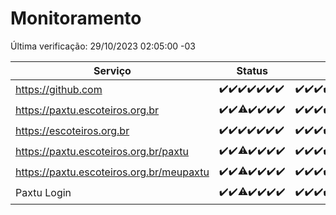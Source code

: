 # Monitoramento

Última verificação: 29/10/2023 02:05:00 -03

|Serviço|Status|Últimas 24h|
|---|---|---|
|https://github.com|<span title="2023-10-22: OK=24">✔️</span><span title="2023-10-23: OK=24">✔️</span><span title="2023-10-24: OK=24">✔️</span><span title="2023-10-25: OK=24">✔️</span><span title="2023-10-26: OK=24">✔️</span><span title="2023-10-27: OK=24">✔️</span><span title="2023-10-28: OK=6">✔️</span>|<span title="28/10/2023 03:07:00 -03 : 200">✔️</span><span title="28/10/2023 04:04:00 -03 : 200">✔️</span><span title="28/10/2023 05:07:00 -03 : 200">✔️</span><span title="28/10/2023 06:03:00 -03 : 200">✔️</span><span title="28/10/2023 07:03:00 -03 : 200">✔️</span><span title="28/10/2023 08:03:00 -03 : 200">✔️</span><span title="28/10/2023 09:09:00 -03 : 200">✔️</span><span title="28/10/2023 10:03:00 -03 : 200">✔️</span><span title="28/10/2023 11:03:00 -03 : 200">✔️</span><span title="28/10/2023 12:03:00 -03 : 200">✔️</span><span title="28/10/2023 13:06:00 -03 : 200">✔️</span><span title="28/10/2023 14:03:00 -03 : 200">✔️</span><span title="28/10/2023 15:06:00 -03 : 200">✔️</span><span title="28/10/2023 16:02:00 -03 : 200">✔️</span><span title="28/10/2023 17:04:00 -03 : 200">✔️</span><span title="28/10/2023 18:02:00 -03 : 200">✔️</span><span title="28/10/2023 19:03:00 -03 : 200">✔️</span><span title="28/10/2023 20:04:00 -03 : 200">✔️</span><span title="28/10/2023 21:31:00 -03 : 200">✔️</span><span title="28/10/2023 22:43:00 -03 : 200">✔️</span><span title="28/10/2023 23:16:00 -03 : 200">✔️</span><span title="29/10/2023 00:06:00 -03 : 200">✔️</span><span title="29/10/2023 01:06:00 -03 : 200">✔️</span><span title="29/10/2023 02:05:00 -03 : 200">✔️</span>|
|https://paxtu.escoteiros.org.br|<span title="2023-10-22: OK=24">✔️</span><span title="2023-10-23: OK=24">✔️</span><span title="2023-10-24: OK=17, Falhas=7">⚠️</span><span title="2023-10-25: OK=24">✔️</span><span title="2023-10-26: OK=24">✔️</span><span title="2023-10-27: OK=24">✔️</span><span title="2023-10-28: OK=6">✔️</span>|<span title="28/10/2023 03:07:00 -03 : 200">✔️</span><span title="28/10/2023 04:04:00 -03 : 200">✔️</span><span title="28/10/2023 05:07:00 -03 : 200">✔️</span><span title="28/10/2023 06:03:00 -03 : 200">✔️</span><span title="28/10/2023 07:03:00 -03 : 200">✔️</span><span title="28/10/2023 08:03:00 -03 : 200">✔️</span><span title="28/10/2023 09:09:00 -03 : 200">✔️</span><span title="28/10/2023 10:03:00 -03 : 200">✔️</span><span title="28/10/2023 11:03:00 -03 : 200">✔️</span><span title="28/10/2023 12:03:00 -03 : 200">✔️</span><span title="28/10/2023 13:06:00 -03 : 200">✔️</span><span title="28/10/2023 14:03:00 -03 : 200">✔️</span><span title="28/10/2023 15:06:00 -03 : 200">✔️</span><span title="28/10/2023 16:02:00 -03 : 200">✔️</span><span title="28/10/2023 17:04:00 -03 : 200">✔️</span><span title="28/10/2023 18:02:00 -03 : 200">✔️</span><span title="28/10/2023 19:03:00 -03 : 200">✔️</span><span title="28/10/2023 20:04:00 -03 : 200">✔️</span><span title="28/10/2023 21:31:00 -03 : 200">✔️</span><span title="28/10/2023 22:43:00 -03 : 200">✔️</span><span title="28/10/2023 23:16:00 -03 : 200">✔️</span><span title="29/10/2023 00:06:00 -03 : 200">✔️</span><span title="29/10/2023 01:06:00 -03 : 200">✔️</span><span title="29/10/2023 02:05:00 -03 : 200">✔️</span>|
|https://escoteiros.org.br|<span title="2023-10-22: OK=24">✔️</span><span title="2023-10-23: OK=24">✔️</span><span title="2023-10-24: OK=24">✔️</span><span title="2023-10-25: OK=24">✔️</span><span title="2023-10-26: OK=24">✔️</span><span title="2023-10-27: OK=24">✔️</span><span title="2023-10-28: OK=6">✔️</span>|<span title="28/10/2023 03:07:00 -03 : 200">✔️</span><span title="28/10/2023 04:04:00 -03 : 200">✔️</span><span title="28/10/2023 05:07:00 -03 : 200">✔️</span><span title="28/10/2023 06:03:00 -03 : 200">✔️</span><span title="28/10/2023 07:03:00 -03 : 200">✔️</span><span title="28/10/2023 08:03:00 -03 : 200">✔️</span><span title="28/10/2023 09:09:00 -03 : 200">✔️</span><span title="28/10/2023 10:04:00 -03 : 200">✔️</span><span title="28/10/2023 11:03:00 -03 : 200">✔️</span><span title="28/10/2023 12:03:00 -03 : 200">✔️</span><span title="28/10/2023 13:06:00 -03 : 200">✔️</span><span title="28/10/2023 14:03:00 -03 : 200">✔️</span><span title="28/10/2023 15:06:00 -03 : 200">✔️</span><span title="28/10/2023 16:02:00 -03 : 200">✔️</span><span title="28/10/2023 17:04:00 -03 : 200">✔️</span><span title="28/10/2023 18:02:00 -03 : 200">✔️</span><span title="28/10/2023 19:03:00 -03 : 200">✔️</span><span title="28/10/2023 20:04:00 -03 : 200">✔️</span><span title="28/10/2023 21:31:00 -03 : 200">✔️</span><span title="28/10/2023 22:43:00 -03 : 200">✔️</span><span title="28/10/2023 23:16:00 -03 : 200">✔️</span><span title="29/10/2023 00:06:00 -03 : 200">✔️</span><span title="29/10/2023 01:06:00 -03 : 200">✔️</span><span title="29/10/2023 02:05:00 -03 : 200">✔️</span>|
|https://paxtu.escoteiros.org.br/paxtu|<span title="2023-10-22: OK=24">✔️</span><span title="2023-10-23: OK=24">✔️</span><span title="2023-10-24: OK=17, Falhas=7">⚠️</span><span title="2023-10-25: OK=24">✔️</span><span title="2023-10-26: OK=24">✔️</span><span title="2023-10-27: OK=24">✔️</span><span title="2023-10-28: OK=6">✔️</span>|<span title="28/10/2023 03:07:00 -03 : 200">✔️</span><span title="28/10/2023 04:04:00 -03 : 200">✔️</span><span title="28/10/2023 05:07:00 -03 : 200">✔️</span><span title="28/10/2023 06:03:00 -03 : 200">✔️</span><span title="28/10/2023 07:03:00 -03 : 200">✔️</span><span title="28/10/2023 08:03:00 -03 : 200">✔️</span><span title="28/10/2023 09:09:00 -03 : 200">✔️</span><span title="28/10/2023 10:04:00 -03 : 200">✔️</span><span title="28/10/2023 11:03:00 -03 : 200">✔️</span><span title="28/10/2023 12:03:00 -03 : 200">✔️</span><span title="28/10/2023 13:06:00 -03 : 200">✔️</span><span title="28/10/2023 14:03:00 -03 : 200">✔️</span><span title="28/10/2023 15:06:00 -03 : 200">✔️</span><span title="28/10/2023 16:02:00 -03 : 200">✔️</span><span title="28/10/2023 17:04:00 -03 : 200">✔️</span><span title="28/10/2023 18:02:00 -03 : 200">✔️</span><span title="28/10/2023 19:03:00 -03 : 200">✔️</span><span title="28/10/2023 20:04:00 -03 : 200">✔️</span><span title="28/10/2023 21:31:00 -03 : 200">✔️</span><span title="28/10/2023 22:43:00 -03 : 200">✔️</span><span title="28/10/2023 23:16:00 -03 : 200">✔️</span><span title="29/10/2023 00:06:00 -03 : 200">✔️</span><span title="29/10/2023 01:06:00 -03 : 200">✔️</span><span title="29/10/2023 02:05:00 -03 : 200">✔️</span>|
|https://paxtu.escoteiros.org.br/meupaxtu|<span title="2023-10-22: OK=24">✔️</span><span title="2023-10-23: OK=24">✔️</span><span title="2023-10-24: OK=17, Falhas=7">⚠️</span><span title="2023-10-25: OK=24">✔️</span><span title="2023-10-26: OK=24">✔️</span><span title="2023-10-27: OK=24">✔️</span><span title="2023-10-28: OK=6">✔️</span>|<span title="28/10/2023 03:07:00 -03 : 200">✔️</span><span title="28/10/2023 04:04:00 -03 : 200">✔️</span><span title="28/10/2023 05:07:00 -03 : 200">✔️</span><span title="28/10/2023 06:03:00 -03 : 200">✔️</span><span title="28/10/2023 07:03:00 -03 : 200">✔️</span><span title="28/10/2023 08:03:00 -03 : 200">✔️</span><span title="28/10/2023 09:09:00 -03 : 200">✔️</span><span title="28/10/2023 10:04:00 -03 : 200">✔️</span><span title="28/10/2023 11:03:00 -03 : 200">✔️</span><span title="28/10/2023 12:03:00 -03 : 200">✔️</span><span title="28/10/2023 13:06:00 -03 : 200">✔️</span><span title="28/10/2023 14:03:00 -03 : 200">✔️</span><span title="28/10/2023 15:06:00 -03 : 200">✔️</span><span title="28/10/2023 16:02:00 -03 : 200">✔️</span><span title="28/10/2023 17:04:00 -03 : 200">✔️</span><span title="28/10/2023 18:02:00 -03 : 200">✔️</span><span title="28/10/2023 19:03:00 -03 : 200">✔️</span><span title="28/10/2023 20:04:00 -03 : 200">✔️</span><span title="28/10/2023 21:31:00 -03 : 200">✔️</span><span title="28/10/2023 22:43:00 -03 : 200">✔️</span><span title="28/10/2023 23:16:00 -03 : 200">✔️</span><span title="29/10/2023 00:06:00 -03 : 200">✔️</span><span title="29/10/2023 01:07:00 -03 : 200">✔️</span><span title="29/10/2023 02:05:00 -03 : 200">✔️</span>|
|Paxtu Login|<span title="2023-10-22: OK=24">✔️</span><span title="2023-10-23: OK=24">✔️</span><span title="2023-10-24: OK=17, Falhas=7">⚠️</span><span title="2023-10-25: OK=24">✔️</span><span title="2023-10-26: OK=24">✔️</span><span title="2023-10-27: OK=24">✔️</span><span title="2023-10-28: OK=6">✔️</span>|<span title="28/10/2023 03:07:00 -03 : 200">✔️</span><span title="28/10/2023 04:04:00 -03 : 200">✔️</span><span title="28/10/2023 05:07:00 -03 : 200">✔️</span><span title="28/10/2023 06:03:00 -03 : 200">✔️</span><span title="28/10/2023 07:03:00 -03 : 200">✔️</span><span title="28/10/2023 08:03:00 -03 : 200">✔️</span><span title="28/10/2023 09:09:00 -03 : 200">✔️</span><span title="28/10/2023 10:04:00 -03 : 200">✔️</span><span title="28/10/2023 11:03:00 -03 : 200">✔️</span><span title="28/10/2023 12:03:00 -03 : 200">✔️</span><span title="28/10/2023 13:06:00 -03 : 200">✔️</span><span title="28/10/2023 14:03:00 -03 : 200">✔️</span><span title="28/10/2023 15:06:00 -03 : 200">✔️</span><span title="28/10/2023 16:02:00 -03 : 200">✔️</span><span title="28/10/2023 17:04:00 -03 : 200">✔️</span><span title="28/10/2023 18:02:00 -03 : 200">✔️</span><span title="28/10/2023 19:03:00 -03 : 200">✔️</span><span title="28/10/2023 20:04:00 -03 : 200">✔️</span><span title="28/10/2023 21:31:00 -03 : 200">✔️</span><span title="28/10/2023 22:43:00 -03 : 200">✔️</span><span title="28/10/2023 23:16:00 -03 : 200">✔️</span><span title="29/10/2023 00:06:00 -03 : 200">✔️</span><span title="29/10/2023 01:07:00 -03 : 200">✔️</span><span title="29/10/2023 02:05:00 -03 : 200">✔️</span>|
